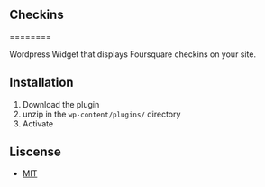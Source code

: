 ## Checkins
========

Wordpress Widget that displays Foursquare checkins on your site.

## Installation
1. Download the plugin 
2. unzip in the `wp-content/plugins/` directory
3. Activate

## Liscense
* [MIT](https://github.com/joefearnley/checkins/blob/master/LICENSE)

